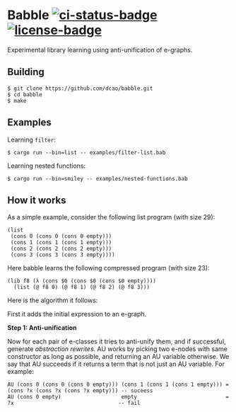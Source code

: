 # Babble [![ci-status-badge]][ci-status] [![license-badge]][license]

[ci-status]: https://github.com/dcao/babble/actions/workflows/ci.yml?query=branch%3Amain
[ci-status-badge]: https://img.shields.io/github/workflow/status/dcao/babble/CI?style=for-the-badge
[license]: https://github.com/dcao/babble/blob/main/LICENSE
[license-badge]: https://img.shields.io/github/license/dcao/babble?style=for-the-badge

Experimental library learning using anti-unification of e-graphs.

## Building

``` shellsession
$ git clone https://github.com/dcao/babble.git
$ cd babble
$ make
```

## Examples
Learning `filter`:

``` shellsession
$ cargo run --bin=list -- examples/filter-list.bab
```

Learning nested functions:

``` shellsession
$ cargo run --bin=smiley -- examples/nested-functions.bab
```

## How it works

As a simple example, consider the following list program (with size 29):

```
(list
 (cons 0 (cons 0 (cons 0 empty)))
 (cons 1 (cons 1 (cons 1 empty)))
 (cons 2 (cons 2 (cons 2 empty)))
 (cons 3 (cons 3 (cons 3 empty))))
```

Here babble learns the following compressed program (with size 23):

```
(lib f8 (λ (cons $0 (cons $0 (cons $0 empty)))) 
  (list (@ f8 0) (@ f8 1) (@ f8 2) (@ f8 3)))
```

Here is the algorithm it follows:

First it adds the initial expression to an e-graph.

**Step 1: Anti-unification**

Now for each pair of e-classes it tries to anti-unify them, and if successful, generate *abstraction rewrites*.
AU works by picking two e-nodes with same constructor as long as possible, and returning an AU variable otherwise.
We say that AU succeeds if it returns a term that is not just an AU variable.
For example:

```
AU (cons 0 (cons 0 (cons 0 empty))) (cons 1 (cons 1 (cons 1 empty))) = (cons ?x (cons ?x (cons ?x empty))) -- suceess
AU (cons 0 empty)                   empty                            =  ?x                                 -- fail
```

